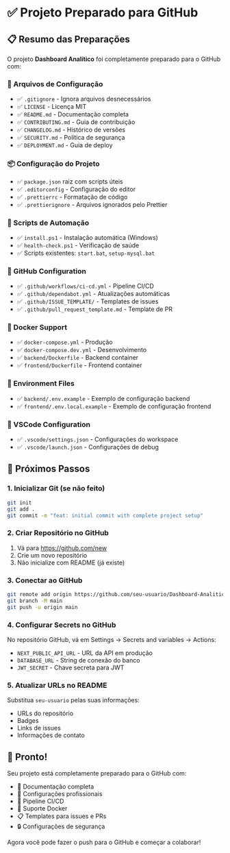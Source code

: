 # ✅ Projeto Preparado para GitHub

## 📋 Resumo das Preparações

O projeto **Dashboard Analítico** foi completamente preparado para o GitHub com:

### 🔧 Arquivos de Configuração
- ✅ `.gitignore` - Ignora arquivos desnecessários
- ✅ `LICENSE` - Licença MIT
- ✅ `README.md` - Documentação completa
- ✅ `CONTRIBUTING.md` - Guia de contribuição
- ✅ `CHANGELOG.md` - Histórico de versões
- ✅ `SECURITY.md` - Política de segurança
- ✅ `DEPLOYMENT.md` - Guia de deploy

### 📦 Configuração do Projeto
- ✅ `package.json` raiz com scripts úteis
- ✅ `.editorconfig` - Configuração do editor
- ✅ `.prettierrc` - Formatação de código
- ✅ `.prettierignore` - Arquivos ignorados pelo Prettier

### 🚀 Scripts de Automação
- ✅ `install.ps1` - Instalação automática (Windows)
- ✅ `health-check.ps1` - Verificação de saúde
- ✅ Scripts existentes: `start.bat`, `setup-mysql.bat`

### 📁 GitHub Configuration
- ✅ `.github/workflows/ci-cd.yml` - Pipeline CI/CD
- ✅ `.github/dependabot.yml` - Atualizações automáticas
- ✅ `.github/ISSUE_TEMPLATE/` - Templates de issues
- ✅ `.github/pull_request_template.md` - Template de PR

### 🐳 Docker Support
- ✅ `docker-compose.yml` - Produção
- ✅ `docker-compose.dev.yml` - Desenvolvimento
- ✅ `backend/Dockerfile` - Backend container
- ✅ `frontend/Dockerfile` - Frontend container

### 🔧 Environment Files
- ✅ `backend/.env.example` - Exemplo de configuração backend
- ✅ `frontend/.env.local.example` - Exemplo de configuração frontend

### 🎯 VSCode Configuration
- ✅ `.vscode/settings.json` - Configurações do workspace
- ✅ `.vscode/launch.json` - Configurações de debug

## 🚀 Próximos Passos

### 1. Inicializar Git (se não feito)
```bash
git init
git add .
git commit -m "feat: initial commit with complete project setup"
```

### 2. Criar Repositório no GitHub
1. Vá para https://github.com/new
2. Crie um novo repositório
3. Não inicialize com README (já existe)

### 3. Conectar ao GitHub
```bash
git remote add origin https://github.com/seu-usuario/Dashboard-Analitico.git
git branch -M main
git push -u origin main
```

### 4. Configurar Secrets no GitHub
No repositório GitHub, vá em Settings → Secrets and variables → Actions:

- `NEXT_PUBLIC_API_URL` - URL da API em produção
- `DATABASE_URL` - String de conexão do banco
- `JWT_SECRET` - Chave secreta para JWT

### 5. Atualizar URLs no README
Substitua `seu-usuario` pelas suas informações:
- URLs do repositório
- Badges
- Links de issues
- Informações de contato

## 🎉 Pronto!

Seu projeto está completamente preparado para o GitHub com:
- 📖 Documentação completa
- 🔧 Configurações profissionais
- 🚀 Pipeline CI/CD
- 🐳 Suporte Docker
- 📋 Templates para issues e PRs
- 🔒 Configurações de segurança

Agora você pode fazer o push para o GitHub e começar a colaborar!
